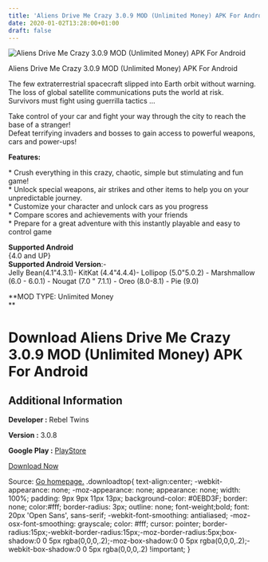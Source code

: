 ```yaml
---
title: 'Aliens Drive Me Crazy 3.0.9 MOD (Unlimited Money) APK For Android'
date: 2020-01-02T13:28:00+01:00
draft: false
---
```


![Aliens Drive Me Crazy 3.0.9 MOD (Unlimited Money) APK For Android](https://i0.wp.com/apkhome.net/wp-content/uploads/2020/01/Aliens-Drive-Me-Crazy-3.0.9-MOD-Unlimited-Money.png "Aliens Drive Me Crazy 3.0.9 MOD (Unlimited Money) APK For Android")

  

Aliens Drive Me Crazy 3.0.9 MOD (Unlimited Money) APK For Android

The few extraterrestrial spacecraft slipped into Earth orbit without warning.  
The loss of global satellite communications puts the world at risk.  
Survivors must fight using guerrilla tactics ...

Take control of your car and fight your way through the city to reach the base of a stranger!  
Defeat terrifying invaders and bosses to gain access to powerful weapons, cars and power-ups!

**Features:**

\* Crush everything in this crazy, chaotic, simple but stimulating and fun game!  
\* Unlock special weapons, air strikes and other items to help you on your unpredictable journey.  
\* Customize your character and unlock cars as you progress  
\* Compare scores and achievements with your friends  
\* Prepare for a great adventure with this instantly playable and easy to control game

**Supported Android**  
{4.0 and UP}  
**Supported Android Version**:-  
Jelly Bean(4.1"4.3.1)- KitKat (4.4"4.4.4)- Lollipop (5.0"5.0.2) - Marshmallow (6.0 - 6.0.1) - Nougat (7.0 " 7.1.1) - Oreo (8.0-8.1) - Pie (9.0)

**MOD TYPE: Unlimited Money  
**

Download Aliens Drive Me Crazy 3.0.9 MOD (Unlimited Money) APK For Android
==========================================================================

Additional Information
----------------------

**Developer :** Rebel Twins

**Version :** 3.0.8

**Google Play :** [PlayStore](https://play.google.com/store/apps/details?id=com.rebeltwins.aliensdrivemecrazy)

  

[Download Now](https://store4app.co/post/aliens-drive-me-crazy-3-0-9-mod-unlimited-money-apk-for-android_1577956215)

  
Source: [Go homepage.](https://store4app.co/post/aliens-drive-me-crazy-3-0-9-mod-unlimited-money-apk-for-android_1577956215) .downloadtop{ text-align:center; -webkit-appearance: none; -moz-appearance: none; appearance: none; width: 100%; padding: 9px 9px 11px 13px; background-color: #0EBD3F; border: none; color:#fff; border-radius: 3px; outline: none; font-weight;bold; font: 20px 'Open Sans', sans-serif; -webkit-font-smoothing: antialiased; -moz-osx-font-smoothing: grayscale; color: #fff; cursor: pointer; border-radius:15px;-webkit-border-radius:15px;-moz-border-radius:5px;box-shadow:0 0 5px rgba(0,0,0,.2);-moz-box-shadow:0 0 5px rgba(0,0,0,.2);-webkit-box-shadow:0 0 5px rgba(0,0,0,.2) !important; }